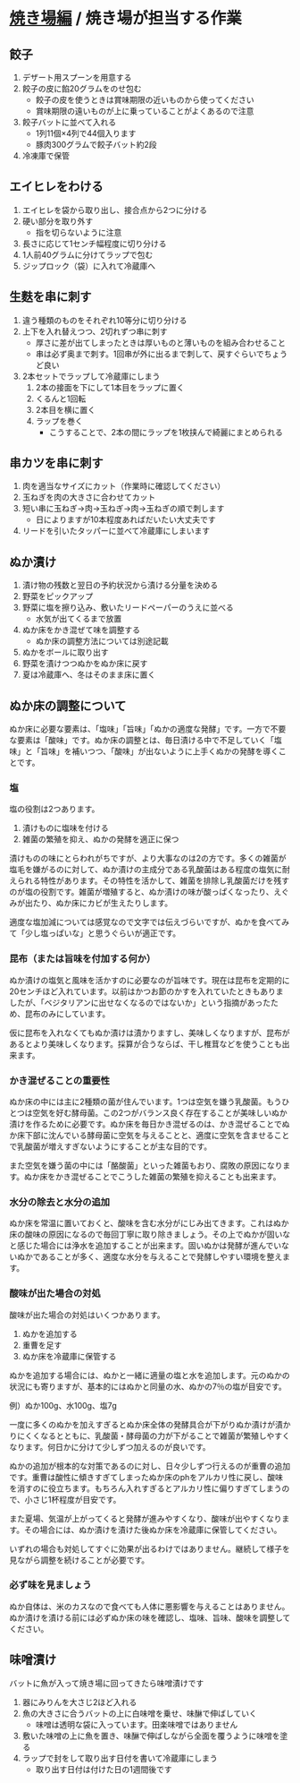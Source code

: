 # [焼き場編](#!kitchen/grill/index.md)  / 焼き場が担当する作業

## 餃子

1. デザート用スプーンを用意する
2. 餃子の皮に餡20グラムをのせ包む
    - 餃子の皮を使うときは賞味期限の近いものから使ってください
    - 賞味期限の遠いものが上に乗っていることがよくあるので注意
3. 餃子バットに並べて入れる
    - 1列11個×4列で44個入ります
    - 豚肉300グラムで餃子バット約2段
4. 冷凍庫で保管

## エイヒレをわける

1. エイヒレを袋から取り出し、接合点から2つに分ける
2. 硬い部分を取り外す
    - 指を切らないように注意
3. 長さに応じて1センチ幅程度に切り分ける
4. 1人前40グラムに分けてラップで包む
5. ジップロック（袋）に入れて冷蔵庫へ

## 生麩を串に刺す

1. 違う種類のものをそれぞれ10等分に切り分ける
2. 上下を入れ替えつつ、2切れずつ串に刺す
    - 厚さに差が出てしまったときは厚いものと薄いものを組み合わせること
    - 串は必ず奥まで刺す。1回串が外に出るまで刺して、戻すぐらいでちょうど良い
3. 2本セットでラップして冷蔵庫にしまう
    1. 2本の接面を下にして1本目をラップに置く
    2. くるんと1回転
    3. 2本目を横に置く
    4. ラップを巻く
        - こうすることで、2本の間にラップを1枚挟んで綺麗にまとめられる

## 串カツを串に刺す

1. 肉を適当なサイズにカット（作業時に確認してください）
2. 玉ねぎを肉の大きさに合わせてカット
3. 短い串に玉ねぎ→肉→玉ねぎ→肉→玉ねぎの順で刺します
    - 日によりますが10本程度あればだいたい大丈夫です
4. リードを引いたタッパーに並べて冷蔵庫にしまいます

## ぬか漬け

1. 漬け物の残数と翌日の予約状況から漬ける分量を決める
2. 野菜をピックアップ
3. 野菜に塩を擦り込み、敷いたリードペーパーのうえに並べる
    - 水気が出てくるまで放置
4. ぬか床をかき混ぜて味を調整する
    - ぬか床の調整方法については別途記載
5. ぬかをボールに取り出す
6. 野菜を漬けつつぬかをぬか床に戻す
7. 夏は冷蔵庫へ、冬はそのまま床に置く


## ぬか床の調整について

ぬか床に必要な要素は、「塩味」「旨味」「ぬかの適度な発酵」です。一方で不要な要素は「酸味」です。ぬか床の調整とは、毎日漬ける中で不足していく「塩味」と「旨味」を補いつつ、「酸味」が出ないように上手くぬかの発酵を導くことです。

### 塩

塩の役割は2つあります。

1. 漬けものに塩味を付ける
2. 雑菌の繁殖を抑え、ぬかの発酵を適正に保つ

漬けものの味にとらわれがちですが、より大事なのは2の方です。多くの雑菌が塩毛を嫌がるのに対して、ぬか漬けの主成分である乳酸菌はある程度の塩気に耐えられる特性があります。その特性を活かして、雑菌を排除し乳酸菌だけを残すのが塩の役割です。雑菌が増殖すると、ぬか漬けの味が酸っぱくなったり、えぐみが出たり、ぬか床にカビが生えたりします。

適度な塩加減については感覚なので文字では伝えづらいですが、ぬかを食べてみて「少し塩っぱいな」と思うぐらいが適正です。

### 昆布（または旨味を付加する何か）

ぬか漬けの塩気と風味を活かすのに必要なのが旨味です。現在は昆布を定期的に20センチほど入れています。以前はかつお節のかすを入れていたときもありましたが、「ベジタリアンに出せなくなるのではないか」という指摘があったため、昆布のみにしています。

仮に昆布を入れなくてもぬか漬けは漬かりますし、美味しくなりますが、昆布があるとより美味しくなります。採算が合うならば、干し椎茸などを使うことも出来ます。

### かき混ぜることの重要性

ぬか床の中には主に2種類の菌が住んでいます。1つは空気を嫌う乳酸菌。もうひとつは空気を好む酵母菌。この2つがバランス良く存在することが美味しいぬか漬けを作るために必要です。ぬか床を毎日かき混ぜるのは、かき混ぜることでぬか床下部に沈んでいる酵母菌に空気を与えることと、適度に空気を含ませることで乳酸菌が増えすぎないようにすることが主な目的です。

また空気を嫌う菌の中には「酪酸菌」といった雑菌もおり、腐敗の原因になります。ぬか床をかき混ぜることでこうした雑菌の繁殖を抑えることも出来ます。

### 水分の除去と水分の追加

ぬか床を常温に置いておくと、酸味を含む水分がにじみ出てきます。これはぬか床の酸味の原因になるので毎回丁寧に取り除きましょう。その上でぬかが固いなと感じた場合には浄水を追加することが出来ます。固いぬかは発酵が進んでいないぬかであることが多く、適度な水分を与えることで発酵しやすい環境を整えます。

### 酸味が出た場合の対処

酸味が出た場合の対処はいくつかあります。

1. ぬかを追加する
2. 重曹を足す
3. ぬか床を冷蔵庫に保管する

ぬかを追加する場合には、ぬかと一緒に適量の塩と水を追加します。元のぬかの状況にも寄りますが、基本的にはぬかと同量の水、ぬかの7％の塩が目安です。

例）ぬか100g、水100g、塩7g

一度に多くのぬかを加えすぎるとぬか床全体の発酵具合が下がりぬか漬けが漬かりにくくなるとともに、乳酸菌・酵母菌の力が下がることで雑菌が繁殖しやすくなります。何日かに分けて少しずつ加えるのが良いです。

ぬかの追加が根本的な対策であるのに対し、日々少しずつ行えるのが重曹の追加です。重曹は酸性に傾きすぎてしまったぬか床のphをアルカリ性に戻し、酸味を消すのに役立ちます。もちろん入れすぎるとアルカリ性に偏りすぎてしまうので、小さじ1杯程度が目安です。

また夏場、気温が上がってくると発酵が進みやすくなり、酸味が出やすくなります。その場合には、ぬか漬けを漬けた後ぬか床を冷蔵庫に保管してください。

いずれの場合も対処してすぐに効果が出るわけではありません。継続して様子を見ながら調整を続けることが必要です。

### 必ず味を見ましょう

ぬか自体は、米のカスなので食べても人体に悪影響を与えることはありません。ぬか漬けを漬ける前には必ずぬか床の味を確認し、塩味、旨味、酸味を調整してください。


## 味噌漬け

バットに魚が入って焼き場に回ってきたら味噌漬けです

1. 器にみりんを大さじ2ほど入れる
2. 魚の大きさに合うバットの上に白味噌を乗せ、味醂で伸ばしていく
    - 味噌は透明な袋に入っています。田楽味噌ではありません
3. 敷いた味噌の上に魚を置き、味醂で伸ばしながら全面を覆うように味噌を塗る
4. ラップで封をして取り出す日付を書いて冷蔵庫にしまう
    - 取り出す日付は付けた日の1週間後です
